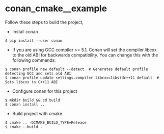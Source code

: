 # conan\_cmake\__example
Follow these steps to build the project,
* Install conan
```
$ pip install --user conan
```

* If you are using GCC compiler >= 5.1, Conan will set the compiler.libcxx to the old ABI for backwards compatibility. You can change this with the following commands:
```
$ conan profile new default --detect  # Generates default profile detecting GCC and sets old ABI
$ conan profile update settings.compiler.libcxx=libstdc++11 default  # Sets libcxx to C++11 ABI

```
* Configure conan for this project
```
$ mkdir build && cd build
$ conan install ..
```

* Build project with cmake
```
$ cmake .. -DCMAKE_BUILD_TYPE=Release
$ cmake --build .
```
